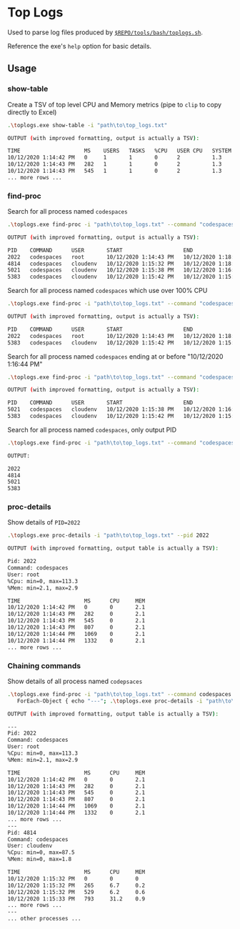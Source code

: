 # Top Logs

Used to parse log files produced by [`$REPO/tools/bash/toplogs.sh`](../bash/README.md).

Reference the exe's `help` option for basic details.

## Usage

### show-table

Create a TSV of top level CPU and Memory metrics (pipe to `clip` to copy directly to Excel)
```sh
.\toplogs.exe show-table -i "path\to\top_logs.txt"

OUTPUT (with improved formatting, output is actually a TSV):

TIME                    MS    USERS   TASKS   %CPU   USER CPU   SYSTEM CPU   %MEM      USED MEM   FREE      AVAIL MEM
10/12/2020 1:14:42 PM   0     1       1       0      2          1.3          10.8999   277940     2677748   3513216
10/12/2020 1:14:43 PM   282   1       1       0      2          1.3          10.8999   277940     2677740   3513216
10/12/2020 1:14:43 PM   545   1       1       0      2          1.3          10.8999   277920     2677748   3513232
... more rows ...
```

### find-proc

Search for all process named `codespaces`
```sh
.\toplogs.exe find-proc -i "path\to\top_logs.txt" --command "codespaces"

OUTPUT (with improved formatting, output is actually a TSV):

PID    COMMAND      USER       START                   END                     MIN CPU   MAX CPU   MIN MEM   MAX MEM
2022   codespaces   root       10/12/2020 1:14:43 PM   10/12/2020 1:18:23 PM   0         113.3     2.1       2.9
4814   codespaces   cloudenv   10/12/2020 1:15:32 PM   10/12/2020 1:18:23 PM   0         87.5      0         1.8
5021   codespaces   cloudenv   10/12/2020 1:15:38 PM   10/12/2020 1:16:44 PM   0         106.7     0.9       1.9
5383   codespaces   cloudenv   10/12/2020 1:15:42 PM   10/12/2020 1:15:42 PM   113.3     113.3     1.1       1.1
```

Search for all process named `codespaces` which use over 100% CPU
```sh
.\toplogs.exe find-proc -i "path\to\top_logs.txt" --command "codespaces" --cpu-max ">100"

OUTPUT (with improved formatting, output is actually a TSV):

PID    COMMAND      USER       START                   END                     MIN CPU   MAX CPU   MIN MEM   MAX MEM
2022   codespaces   root       10/12/2020 1:14:43 PM   10/12/2020 1:18:23 PM   0         113.3     2.1       2.9
5383   codespaces   cloudenv   10/12/2020 1:15:42 PM   10/12/2020 1:15:42 PM   113.3     113.3     1.1       1.1
```

Search for all process named `codespaces` ending at or before "10/12/2020 1:16:44 PM"
```sh
.\toplogs.exe find-proc -i "path\to\top_logs.txt" --command "codespaces" --end-time "<=10/12/2020 1:16:44 PM"

OUTPUT (with improved formatting, output is actually a TSV):

PID    COMMAND      USER       START                   END                     MIN CPU   MAX CPU   MIN MEM   MAX MEM
5021   codespaces   cloudenv   10/12/2020 1:15:38 PM   10/12/2020 1:16:44 PM   0         106.7     0.9       1.9
5383   codespaces   cloudenv   10/12/2020 1:15:42 PM   10/12/2020 1:15:42 PM   113.3     113.3     1.1       1.1
```

Search for all process named `codespaces`, only output PID
```sh
.\toplogs.exe find-proc -i "path\to\top_logs.txt" --command "codespaces" --cpu-max ">100" -q

OUTPUT:

2022
4814
5021
5383
```

### proc-details

Show details of `PID=2022`
```sh
.\toplogs.exe proc-details -i "path\to\top_logs.txt" --pid 2022

OUTPUT (with improved formatting, output table is actually a TSV):

Pid: 2022
Command: codespaces
User: root
%Cpu: min=0, max=113.3
%Mem: min=2.1, max=2.9

TIME                    MS      CPU     MEM
10/12/2020 1:14:42 PM   0       0       2.1
10/12/2020 1:14:43 PM   282     0       2.1
10/12/2020 1:14:43 PM   545     0       2.1
10/12/2020 1:14:43 PM   807     0       2.1
10/12/2020 1:14:44 PM   1069    0       2.1
10/12/2020 1:14:44 PM   1332    0       2.1
... more rows ...
```

### Chaining commands

Show details of all process named `codepsaces`
```sh
.\toplogs.exe find-proc -i "path\to\top_logs.txt" --command codespaces -q |
   ForEach-Object { echo "---"; .\toplogs.exe proc-details -i "path\to\top_logs.txt" -p $_ }

OUTPUT (with improved formatting, output table is actually a TSV):

---
Pid: 2022
Command: codespaces
User: root
%Cpu: min=0, max=113.3
%Mem: min=2.1, max=2.9

TIME                    MS      CPU     MEM
10/12/2020 1:14:42 PM   0       0       2.1
10/12/2020 1:14:43 PM   282     0       2.1
10/12/2020 1:14:43 PM   545     0       2.1
10/12/2020 1:14:43 PM   807     0       2.1
10/12/2020 1:14:44 PM   1069    0       2.1
10/12/2020 1:14:44 PM   1332    0       2.1
... more rows ...
---
Pid: 4814
Command: codespaces
User: cloudenv
%Cpu: min=0, max=87.5
%Mem: min=0, max=1.8

TIME                    MS      CPU     MEM
10/12/2020 1:15:32 PM   0       0       0
10/12/2020 1:15:32 PM   265     6.7     0.2
10/12/2020 1:15:32 PM   529     6.2     0.6
10/12/2020 1:15:33 PM   793     31.2    0.9
... more rows ...
---
... other processes ...
```